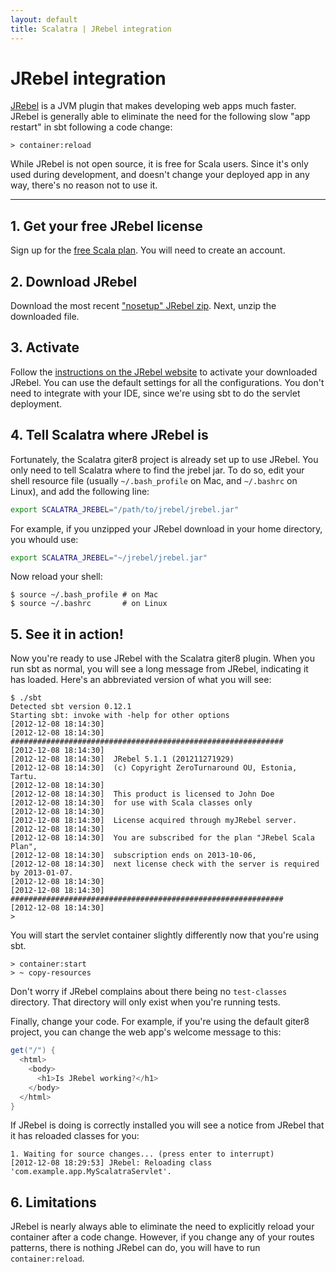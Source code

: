 ```yaml
---
layout: default
title: Scalatra | JRebel integration
---
```


<div class="page-header">
  <h1>JRebel integration</h1>
</div>

[JRebel](http://zeroturnaround.com/software/jrebel/) is a JVM plugin that makes developing web apps much faster.
JRebel is generally able to eliminate the need for the following slow "app restart" in sbt following a code change:

```
> container:reload
```

While JRebel is not open source, it is free for Scala users.
Since it's only used during development, and doesn't change your deployed app in any way, there's no reason not to use it.

----

## 1. Get your free JRebel license

Sign up for the [free Scala plan](https://my.jrebel.com/plans/). You will need to create an account.

## 2. Download JRebel

Download the most recent ["nosetup" JRebel zip](http://zeroturnaround.com/software/jrebel/download/prev-releases/).
Next, unzip the downloaded file.

## 3. Activate

Follow the [instructions on the JRebel website](http://zeroturnaround.com/software/jrebel/download/prev-releases/) to activate your downloaded JRebel.
You can use the default settings for all the configurations.
You don't need to integrate with your IDE, since we're using sbt to do the servlet deployment.

## 4. Tell Scalatra where JRebel is

Fortunately, the Scalatra giter8 project is already set up to use JRebel.
You only need to tell Scalatra where to find the jrebel jar.
To do so, edit your shell resource file (usually `~/.bash_profile` on Mac, and `~/.bashrc` on Linux), and add the following line:

```sh
export SCALATRA_JREBEL="/path/to/jrebel/jrebel.jar"
```

For example, if you unzipped your JRebel download in your home directory, you whould use:

```sh
export SCALATRA_JREBEL="~/jrebel/jrebel.jar"
```

Now reload your shell:

```
$ source ~/.bash_profile # on Mac
$ source ~/.bashrc       # on Linux
```

## 5. See it in action!

Now you're ready to use JRebel with the Scalatra giter8 plugin.
When you run sbt as normal, you will see a long message from JRebel, indicating it has loaded.
Here's an abbreviated version of what you will see:

```
$ ./sbt 
Detected sbt version 0.12.1
Starting sbt: invoke with -help for other options
[2012-12-08 18:14:30] 
[2012-12-08 18:14:30] #############################################################
[2012-12-08 18:14:30] 
[2012-12-08 18:14:30]  JRebel 5.1.1 (201211271929)
[2012-12-08 18:14:30]  (c) Copyright ZeroTurnaround OU, Estonia, Tartu.
[2012-12-08 18:14:30] 
[2012-12-08 18:14:30]  This product is licensed to John Doe
[2012-12-08 18:14:30]  for use with Scala classes only 
[2012-12-08 18:14:30] 
[2012-12-08 18:14:30]  License acquired through myJRebel server.
[2012-12-08 18:14:30] 
[2012-12-08 18:14:30]  You are subscribed for the plan "JRebel Scala Plan",
[2012-12-08 18:14:30]  subscription ends on 2013-10-06,
[2012-12-08 18:14:30]  next license check with the server is required by 2013-01-07.
[2012-12-08 18:14:30] 
[2012-12-08 18:14:30] #############################################################
[2012-12-08 18:14:30] 
> 
```

You will start the servlet container slightly differently now that you're using sbt.

```
> container:start
> ~ copy-resources
```

Don't worry if JRebel complains about there being no `test-classes` directory.
That directory will only exist when you're running tests.

Finally, change your code.
For example, if you're using the default giter8 project, you can change the web app's welcome message to this:

```scala
get("/") {
  <html>
    <body>
      <h1>Is JRebel working?</h1>
    </body>
  </html>
}
```

If JRebel is doing is correctly installed you will see a notice from JRebel that it has reloaded classes for you:

```
1. Waiting for source changes... (press enter to interrupt)
[2012-12-08 18:29:53] JRebel: Reloading class 'com.example.app.MyScalatraServlet'.
```

## 6. Limitations

JRebel is nearly always able to eliminate the need to explicitly reload your container after a code change. However, if you change any of your routes patterns, there is nothing JRebel can do, you will have to run `container:reload`.
